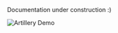 Documentation under construction :)

![Artillery Demo](https://media.giphy.com/media/vFKqnCdLPNOKc/giphy.gif)
